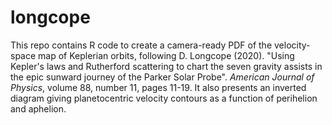 # longcope

This repo contains R code to create a camera-ready PDF of the velocity-space map of Keplerian orbits, following D. Longcope (2020).  "Using Kepler's laws and Rutherford scattering to chart the seven gravity assists in the epic sunward journey of the Parker Solar Probe".  _American Journal of Physics_, volume 88, number 11, pages 11-19.  It also presents an inverted diagram giving planetocentric velocity contours as a function of perihelion and aphelion.
